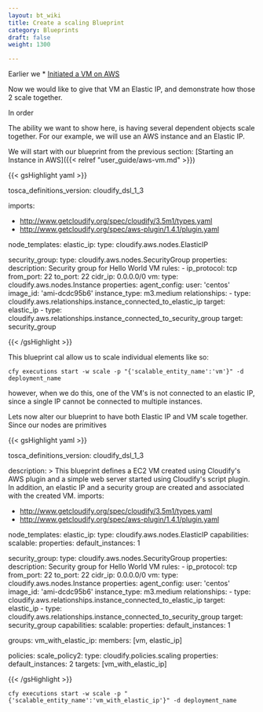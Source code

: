 ```yaml
---
layout: bt_wiki
title: Create a scaling Blueprint
category: Blueprints
draft: false
weight: 1300

---
```


Earlier we * [Initiated a VM on AWS](http://stage-docs.getcloudify.org/howto/user_guide/aws-vm/)

Now we would like to give that VM an Elastic IP, and demonstrate how those 2 scale together.

In order 

The ability we want to show here, is having several dependent objects scale together.
For our example, we will use an AWS instance and an Elastic IP.

We will start with our blueprint from the previous section: [Starting an Instance in AWS]({{< relref "user_guide/aws-vm.md" >}})

{{< gsHighlight  yaml >}}

tosca_definitions_version: cloudify_dsl_1_3

imports:
  - http://www.getcloudify.org/spec/cloudify/3.5m1/types.yaml
  - http://www.getcloudify.org/spec/aws-plugin/1.4.1/plugin.yaml

node_templates:
  elastic_ip:
    type: cloudify.aws.nodes.ElasticIP

  security_group:
    type: cloudify.aws.nodes.SecurityGroup
    properties:
      description: Security group for Hello World VM
      rules:
        - ip_protocol: tcp
          from_port: 22
          to_port: 22
          cidr_ip: 0.0.0.0/0
  vm:
    type: cloudify.aws.nodes.Instance
    properties:
      agent_config:
        user: 'centos'
      image_id: 'ami-dcdc95b6'
      instance_type: m3.medium
    relationships:
      - type: cloudify.aws.relationships.instance_connected_to_elastic_ip
        target: elastic_ip
      - type: cloudify.aws.relationships.instance_connected_to_security_group
        target: security_group
              
{{< /gsHighlight >}}

This blueprint cal allow us to scale individual elements like so:

`cfy executions start -w scale -p "{'scalable_entity_name':'vm'}" -d deployment_name`

however, when we do this, one of the VM's is not connected to an elastic IP, 
since a single IP cannot be connected to multiple instances.

Lets now alter our blueprint to have both Elastic IP and VM scale together.
Since our nodes are primitives 

{{< gsHighlight  yaml >}}

tosca_definitions_version: cloudify_dsl_1_3

description: >
  This blueprint defines a EC2 VM created using Cloudify's AWS plugin
  and a simple web server started using Cloudify's script plugin.
  In addition, an elastic IP and a security group are created and associated with the created VM.
imports:
  - http://www.getcloudify.org/spec/cloudify/3.5m1/types.yaml
  - http://www.getcloudify.org/spec/aws-plugin/1.4.1/plugin.yaml

node_templates:
  elastic_ip:
    type: cloudify.aws.nodes.ElasticIP
    capabilities:
      scalable:
        properties:
          default_instances: 1

  security_group:
    type: cloudify.aws.nodes.SecurityGroup
    properties:
      description: Security group for Hello World VM
      rules:
        - ip_protocol: tcp
          from_port: 22
          to_port: 22
          cidr_ip: 0.0.0.0/0
  vm:
    type: cloudify.aws.nodes.Instance
    properties:
      agent_config:
        user: 'centos'
      image_id: 'ami-dcdc95b6'
      instance_type: m3.medium
    relationships:
      - type: cloudify.aws.relationships.instance_connected_to_elastic_ip
        target: elastic_ip
      - type: cloudify.aws.relationships.instance_connected_to_security_group
        target: security_group
    capabilities:
      scalable:
        properties:
          default_instances: 1

groups:
  vm_with_elastic_ip:
    members: [vm, elastic_ip]

policies:
  scale_policy2:
    type: cloudify.policies.scaling
    properties:
      default_instances: 2
    targets: [vm_with_elastic_ip]

{{< /gsHighlight >}}


`cfy executions start -w scale -p "{'scalable_entity_name':'vm_with_elastic_ip'}" -d deployment_name`
